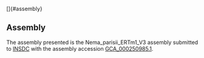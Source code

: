 []{#assembly}

Assembly
--------

The assembly presented is the Nema\_parisii\_ERTm1\_V3 assembly
submitted to [INSDC](http://www.insdc.org) with the assembly accession
[GCA\_000250985.1](http://www.ebi.ac.uk/ena/data/view/GCA_000250985.1).
